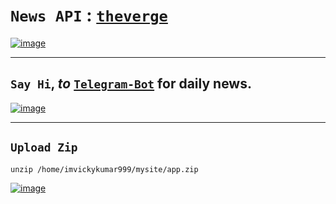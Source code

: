 # `News API` : [`theverge`](https://imvickykumar999.pythonanywhere.com)

[![image](https://user-images.githubusercontent.com/50515418/236736320-aa9d544e-6431-4406-b151-dcada23932a4.png)](https://imvickykumar999.pythonanywhere.com)

------------

## `Say Hi`, *to* [`Telegram-Bot`](https://t.me/automate_vixbot) **for daily news**.

[![image](https://user-images.githubusercontent.com/50515418/236759598-3dd16162-3517-4aa8-b07a-28903884b61a.png)](https://t.me/automate_vixbot)

-------------

## `Upload Zip`
    unzip /home/imvickykumar999/mysite/app.zip

[![image](https://user-images.githubusercontent.com/50515418/236750785-6e183dea-519b-43a8-aa82-d8dfd650bd9a.png)](https://www.pythonanywhere.com/user/imvickykumar999/files/home/imvickykumar999/mysite)
